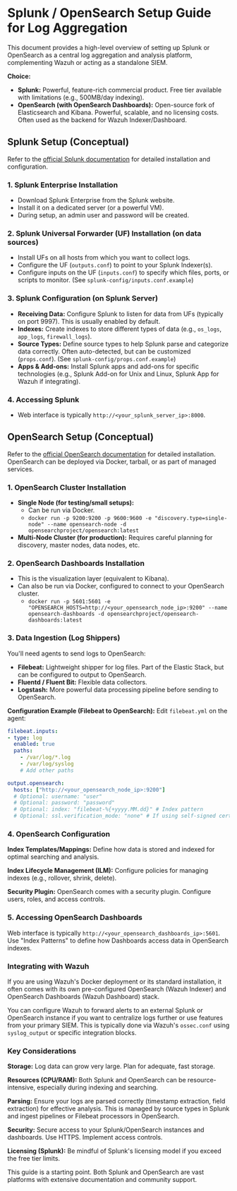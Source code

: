 # Splunk / OpenSearch Setup Guide for Log Aggregation

This document provides a high-level overview of setting up Splunk or OpenSearch as a central log aggregation and analysis platform, complementing Wazuh or acting as a standalone SIEM.

**Choice:**
* **Splunk:** Powerful, feature-rich commercial product. Free tier available with limitations (e.g., 500MB/day indexing).
* **OpenSearch (with OpenSearch Dashboards):** Open-source fork of Elasticsearch and Kibana. Powerful, scalable, and no licensing costs. Often used as the backend for Wazuh Indexer/Dashboard.

## Splunk Setup (Conceptual)

Refer to the [official Splunk documentation](https://docs.splunk.com/Documentation/Splunk) for detailed installation and configuration.

### 1. Splunk Enterprise Installation

* Download Splunk Enterprise from the Splunk website.
* Install it on a dedicated server (or a powerful VM).
* During setup, an admin user and password will be created.

### 2. Splunk Universal Forwarder (UF) Installation (on data sources)

* Install UFs on all hosts from which you want to collect logs.
* Configure the UF (`outputs.conf`) to point to your Splunk Indexer(s).
* Configure inputs on the UF (`inputs.conf`) to specify which files, ports, or scripts to monitor. (See `splunk-config/inputs.conf.example`)

### 3. Splunk Configuration (on Splunk Server)

* **Receiving Data:** Configure Splunk to listen for data from UFs (typically on port 9997). This is usually enabled by default.
* **Indexes:** Create indexes to store different types of data (e.g., `os_logs`, `app_logs`, `firewall_logs`).
* **Source Types:** Define source types to help Splunk parse and categorize data correctly. Often auto-detected, but can be customized (`props.conf`). (See `splunk-config/props.conf.example`)
* **Apps & Add-ons:** Install Splunk apps and add-ons for specific technologies (e.g., Splunk Add-on for Unix and Linux, Splunk App for Wazuh if integrating).

### 4. Accessing Splunk

* Web interface is typically `http://<your_splunk_server_ip>:8000`.

## OpenSearch Setup (Conceptual)

Refer to the [official OpenSearch documentation](https://opensearch.org/docs/latest/) for detailed installation. OpenSearch can be deployed via Docker, tarball, or as part of managed services.

### 1. OpenSearch Cluster Installation

* **Single Node (for testing/small setups):**
    * Can be run via Docker.
    * `docker run -p 9200:9200 -p 9600:9600 -e "discovery.type=single-node" --name opensearch-node -d opensearchproject/opensearch:latest`
* **Multi-Node Cluster (for production):** Requires careful planning for discovery, master nodes, data nodes, etc.

### 2. OpenSearch Dashboards Installation

* This is the visualization layer (equivalent to Kibana).
* Can also be run via Docker, configured to connect to your OpenSearch cluster.
    * `docker run -p 5601:5601 -e "OPENSEARCH_HOSTS=http://<your_opensearch_node_ip>:9200" --name opensearch-dashboards -d opensearchproject/opensearch-dashboards:latest`

### 3. Data Ingestion (Log Shippers)

You'll need agents to send logs to OpenSearch:
* **Filebeat:** Lightweight shipper for log files. Part of the Elastic Stack, but can be configured to output to OpenSearch.
* **Fluentd / Fluent Bit:** Flexible data collectors.
* **Logstash:** More powerful data processing pipeline before sending to OpenSearch.

**Configuration Example (Filebeat to OpenSearch):**
Edit `filebeat.yml` on the agent:
```yaml
filebeat.inputs:
- type: log
  enabled: true
  paths:
    - /var/log/*.log
    - /var/log/syslog
    # Add other paths

output.opensearch:
  hosts: ["http://<your_opensearch_node_ip>:9200"]
  # Optional: username: "user"
  # Optional: password: "password"
  # Optional: index: "filebeat-%{+yyyy.MM.dd}" # Index pattern
  # Optional: ssl.verification_mode: "none" # If using self-signed certs (not recommended for prod)
  ```

### 4. OpenSearch Configuration

   **Index Templates/Mappings:** Define how data is stored and indexed for optimal searching and analysis.

   **Index Lifecycle Management (ILM):** Configure policies for managing indexes (e.g., rollover, shrink, delete).

   **Security Plugin:** OpenSearch comes with a security plugin. Configure users, roles, and access controls.


### 5. Accessing OpenSearch Dashboards

  Web interface is typically ```http://<your_opensearch_dashboards_ip>:5601```.
  Use "Index Patterns" to define how Dashboards access data in OpenSearch indexes.


### Integrating with Wazuh

  If you are using Wazuh's Docker deployment or its standard installation, it often comes with its own pre-configured OpenSearch (Wazuh Indexer) and OpenSearch Dashboards (Wazuh Dashboard) stack.

  You can configure Wazuh to forward alerts to an external Splunk or OpenSearch instance if you want to centralize logs further or use features from your primary SIEM. This is typically done via Wazuh's ```ossec.conf``` using ```syslog_output``` or specific integration blocks.


### Key Considerations

**Storage:** Log data can grow very large. Plan for adequate, fast storage.

**Resources (CPU/RAM):** Both Splunk and OpenSearch can be resource-intensive, especially during indexing and searching.

**Parsing:** Ensure your logs are parsed correctly (timestamp extraction, field extraction) for effective analysis. This is managed by source types in Splunk and ingest pipelines or Filebeat processors in OpenSearch.

**Security:** Secure access to your Splunk/OpenSearch instances and dashboards. Use HTTPS. Implement access controls.

**Licensing (Splunk):** Be mindful of Splunk's licensing model if you exceed the free tier limits.

This guide is a starting point. Both Splunk and OpenSearch are vast platforms with extensive documentation and community support.


